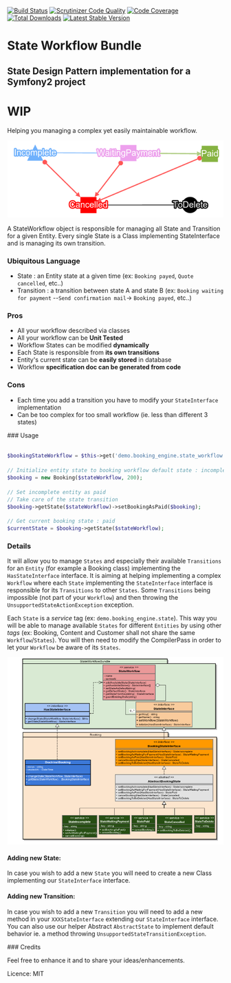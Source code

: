 [![Build Status](https://travis-ci.org/gmorel/StateWorkflowBundle.svg?branch=master)](https://travis-ci.org/FriendsOfSymfony/FOSRestBundle)
[![Scrutinizer Code Quality](https://scrutinizer-ci.com/g/gmorel/StateWorkflowBundle/badges/quality-score.png?b=master)](https://scrutinizer-ci.com/g/FriendsOfSymfony/FOSRestBundle/?branch=master)
[![Code Coverage](https://scrutinizer-ci.com/g/gmorel/StateWorkflowBundle/badges/coverage.png?b=master)](https://scrutinizer-ci.com/g/FriendsOfSymfony/FOSRestBundle/?branch=master)
[![Total Downloads](https://poser.pugx.org/gmorel/StateWorkflowBundle/downloads.svg)](https://packagist.org/packages/FriendsOfSymfony/rest-bundle)
[![Latest Stable Version](https://poser.pugx.org/gmorel/StateWorkflowBundle/v/stable.svg)](https://packagist.org/packages/FriendsOfSymfony/rest-bundle)

State Workflow Bundle
=====================

State Design Pattern implementation for a Symfony2 project
---------------------------------------------

# WIP

Helping you managing a complex yet easily maintainable workflow.

![Workflow](https://raw.githubusercontent.com/gmorel/StateWorkflowBundle/master/doc/booking-wokflow.png "Workflow")

A StateWorkflow object is responsible for managing all State and Transition for a given Entity.
Every single State is a Class implementing StateInterface and is managing its own transition.

### Ubiquitous Language
- State : an Entity state at a given time (ex: `Booking payed`, `Quote cancelled`, etc..)
- Transition : a transition between state A and state B (ex: `Booking waiting for payment` --`Send confirmation mail`-> `Booking payed`, etc..)


### Pros
- All your workflow described via classes
- All your workflow can be **Unit Tested**
- Workflow States can be modified **dynamically**
- Each State is responsible from **its own transitions**
- Entity's current state can be **easily stored** in database
- Workflow **specification doc can be generated from code**


### Cons
- Each time you add a transition you have to modify your `StateInterface` implementation
- Can be too complex for too small workflow (ie. less than different 3 states)



### Usage

```php

$bookingStateWorkflow = $this->get('demo.booking_engine.state_workflow');

// Initialize entity state to booking workflow default state : incomplete
$booking = new Booking($stateWorkflow, 200);

// Set incomplete entity as paid
// Take care of the state transition
$booking->getState($stateWorkflow)->setBookingAsPaid($booking);

// Get current booking state : paid
$currentState = $booking->getState($stateWorkflow);

```

### Details

It will allow you to manage `States` and especially their available `Transitions` for an `Entity` (for example a Booking class) implementing the ```HasStateInterface``` interface.
It is aiming at helping implementing a complex `Workflow` where each `State` implementing the ```StateInterface``` interface is responsible for its `Transitions` to other `States`.
Some `Transitions` being impossible (not part of your `Workflow`) and then throwing the ```UnsupportedStateActionException``` exception.

Each `State` is a *service* tag (ex: ```demo.booking_engine.state```).
This way you will be able to manage available `States` for different `Entities` by using other *tags* (ex: Booking, Content and Customer shall not share the same `Workflow`/`States`). 
You will then need to modify the CompilerPass in order to let your `Workflow` be aware of its `States`.

![UML](https://raw.githubusercontent.com/gmorel/StateWorkflowBundle/master/doc/uml-statebundle-simplified.png "UML")


#### Adding new State:

In case you wish to add a new `State` you will need to create a new Class implementing our ```StateInterface``` interface.

#### Adding new Transition:

In case you wish to add a new `Transition` you will need to add a new method in your ```XXXStateInterface``` extending our ```StateInterface``` interface. 
You can also use our helper Abstract ```AbstractState``` to implement default behavior ie. a method throwing `UnsupportedStateTransitionException`.


### Credits

Feel free to enhance it and to share your ideas/enhancements.

Licence: MIT
